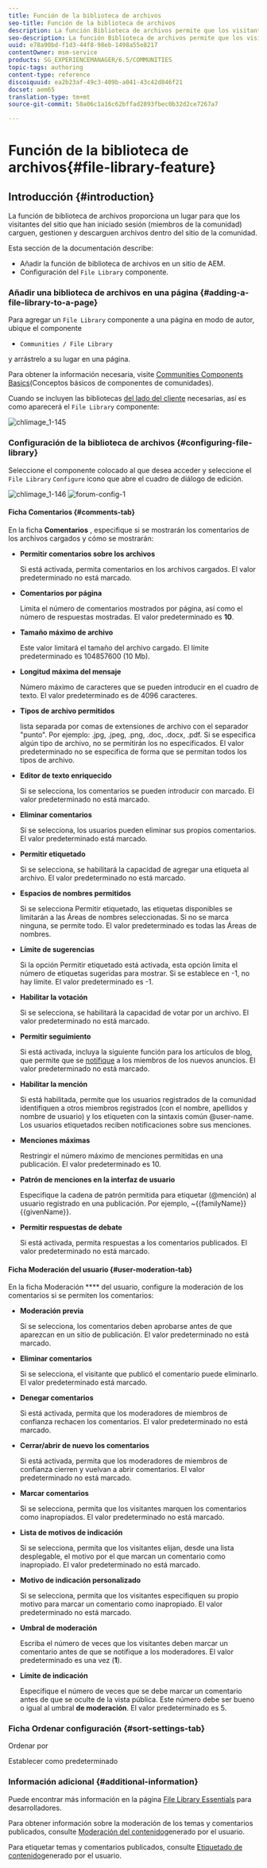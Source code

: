 ```yaml
---
title: Función de la biblioteca de archivos
seo-title: Función de la biblioteca de archivos
description: La función Biblioteca de archivos permite que los visitantes del sitio iniciados en sesión carguen, gestionen y descarguen archivos
seo-description: La función Biblioteca de archivos permite que los visitantes del sitio iniciados en sesión carguen, gestionen y descarguen archivos
uuid: e78a90bd-f1d3-44f8-98eb-1498a55e8217
contentOwner: msm-service
products: SG_EXPERIENCEMANAGER/6.5/COMMUNITIES
topic-tags: authoring
content-type: reference
discoiquuid: ea2b23af-49c3-409b-a041-43c42d846f21
docset: aem65
translation-type: tm+mt
source-git-commit: 58a06c1a16c62bffad2893fbec0b32d2ce7267a7

---
```



# Función de la biblioteca de archivos{#file-library-feature}

## Introducción {#introduction}

La función de biblioteca de archivos proporciona un lugar para que los visitantes del sitio que han iniciado sesión (miembros de la comunidad) carguen, gestionen y descarguen archivos dentro del sitio de la comunidad.

Esta sección de la documentación describe:

* Añadir la función de biblioteca de archivos en un sitio de AEM.
* Configuración del `File Library` componente.

### Añadir una biblioteca de archivos en una página {#adding-a-file-library-to-a-page}

Para agregar un `File Library` componente a una página en modo de autor, ubique el componente

* `Communities / File Library`

y arrástrelo a su lugar en una página.

Para obtener la información necesaria, visite [Communities Components Basics](/help/communities/basics.md)(Conceptos básicos de componentes de comunidades).

Cuando se incluyen las bibliotecas [del lado del cliente](/help/communities/essentials-file-library.md#essentials-for-client-side) necesarias, así es como aparecerá el `File Library` componente:

![chlimage_1-145](assets/chlimage_1-145.png)

### Configuración de la biblioteca de archivos {#configuring-file-library}

Seleccione el componente colocado al que desea acceder y seleccione el `File Library` `Configure` icono que abre el cuadro de diálogo de edición.

![chlimage_1-146](assets/chlimage_1-146.png) ![forum-config-1](assets/forum-config-1.png)

#### Ficha Comentarios {#comments-tab}

En la ficha **Comentarios** , especifique si se mostrarán los comentarios de los archivos cargados y cómo se mostrarán:

* **Permitir comentarios sobre los archivos**

   Si está activada, permita comentarios en los archivos cargados. El valor predeterminado no está marcado.

* **Comentarios por página**

   Limita el número de comentarios mostrados por página, así como el número de respuestas mostradas. El valor predeterminado es **10**.

* **Tamaño máximo de archivo**

   Este valor limitará el tamaño del archivo cargado. El límite predeterminado es 104857600 (10 Mb).

* **Longitud máxima del mensaje**

   Número máximo de caracteres que se pueden introducir en el cuadro de texto. El valor predeterminado es de 4096 caracteres.

* **Tipos de archivo permitidos**

   lista separada por comas de extensiones de archivo con el separador &quot;punto&quot;. Por ejemplo: .jpg, .jpeg, .png, .doc, .docx, .pdf. Si se especifica algún tipo de archivo, no se permitirán los no especificados. El valor predeterminado no se especifica de forma que se permitan todos los tipos de archivo.

* **Editor de texto enriquecido**

   Si se selecciona, los comentarios se pueden introducir con marcado. El valor predeterminado no está marcado.

* **Eliminar comentarios**

   Si se selecciona, los usuarios pueden eliminar sus propios comentarios. El valor predeterminado está marcado.

* **Permitir etiquetado**

   Si se selecciona, se habilitará la capacidad de agregar una etiqueta al archivo. El valor predeterminado no está marcado.

* **Espacios de nombres permitidos**

   Si se selecciona Permitir etiquetado, las etiquetas disponibles se limitarán a las Áreas de nombres seleccionadas. Si no se marca ninguna, se permite todo. El valor predeterminado es todas las Áreas de nombres.

* **Límite de sugerencias**

   Si la opción Permitir etiquetado está activada, esta opción limita el número de etiquetas sugeridas para mostrar. Si se establece en -1, no hay límite. El valor predeterminado es -1.

* **Habilitar la votación**

   Si se selecciona, se habilitará la capacidad de votar por un archivo. El valor predeterminado no está marcado.

* **Permitir seguimiento**

   Si está activada, incluya la siguiente función para los artículos de blog, que permite que se [notifique](/help/communities/notifications.md) a los miembros de los nuevos anuncios. El valor predeterminado no está marcado.

* **Habilitar la mención**

   Si está habilitada, permite que los usuarios registrados de la comunidad identifiquen a otros miembros registrados (con el nombre, apellidos y nombre de usuario) y los etiqueten con la sintaxis común @user-name. Los usuarios etiquetados reciben notificaciones sobre sus menciones.

* **Menciones máximas**

   Restringir el número máximo de menciones permitidas en una publicación. El valor predeterminado es 10.

* **Patrón de menciones en la interfaz de usuario**

   Especifique la cadena de patrón permitida para etiquetar (@mención) al usuario registrado en una publicación. Por ejemplo, ~{{familyName}}{{givenName}}.

* **Permitir respuestas de debate**

   Si está activada, permita respuestas a los comentarios publicados. El valor predeterminado no está marcado.

#### Ficha Moderación del usuario {#user-moderation-tab}

En la ficha Moderación **** del usuario, configure la moderación de los comentarios si se permiten los comentarios:

* **Moderación previa**

   Si se selecciona, los comentarios deben aprobarse antes de que aparezcan en un sitio de publicación. El valor predeterminado no está marcado.

* **Eliminar comentarios**

   Si se selecciona, el visitante que publicó el comentario puede eliminarlo. El valor predeterminado está marcado.

* **Denegar comentarios**

   Si está activada, permita que los moderadores de miembros de confianza rechacen los comentarios. El valor predeterminado no está marcado.

* **Cerrar/abrir de nuevo los comentarios**

   Si está activada, permita que los moderadores de miembros de confianza cierren y vuelvan a abrir comentarios. El valor predeterminado no está marcado.

* **Marcar comentarios**

   Si se selecciona, permita que los visitantes marquen los comentarios como inapropiados. El valor predeterminado no está marcado.

* **Lista de motivos de indicación**

   Si se selecciona, permita que los visitantes elijan, desde una lista desplegable, el motivo por el que marcan un comentario como inapropiado. El valor predeterminado no está marcado.

* **Motivo de indicación personalizado**

   Si se selecciona, permita que los visitantes especifiquen su propio motivo para marcar un comentario como inapropiado. El valor predeterminado no está marcado.

* **Umbral de moderación**

   Escriba el número de veces que los visitantes deben marcar un comentario antes de que se notifique a los moderadores. El valor predeterminado es una vez (**1**).

* **Límite de indicación**

   Especifique el número de veces que se debe marcar un comentario antes de que se oculte de la vista pública. Este número debe ser bueno o igual al umbral **de moderación**. El valor predeterminado es 5.

### Ficha Ordenar configuración {#sort-settings-tab}

Ordenar por

Establecer como predeterminado

### Información adicional {#additional-information}

Puede encontrar más información en la página [File Library Essentials](/help/communities/essentials-file-library.md) para desarrolladores.

Para obtener información sobre la moderación de los temas y comentarios publicados, consulte [Moderación del contenido](/help/communities/moderate-ugc.md)generado por el usuario.

Para etiquetar temas y comentarios publicados, consulte [Etiquetado de contenido](/help/communities/tag-ugc.md)generado por el usuario.

